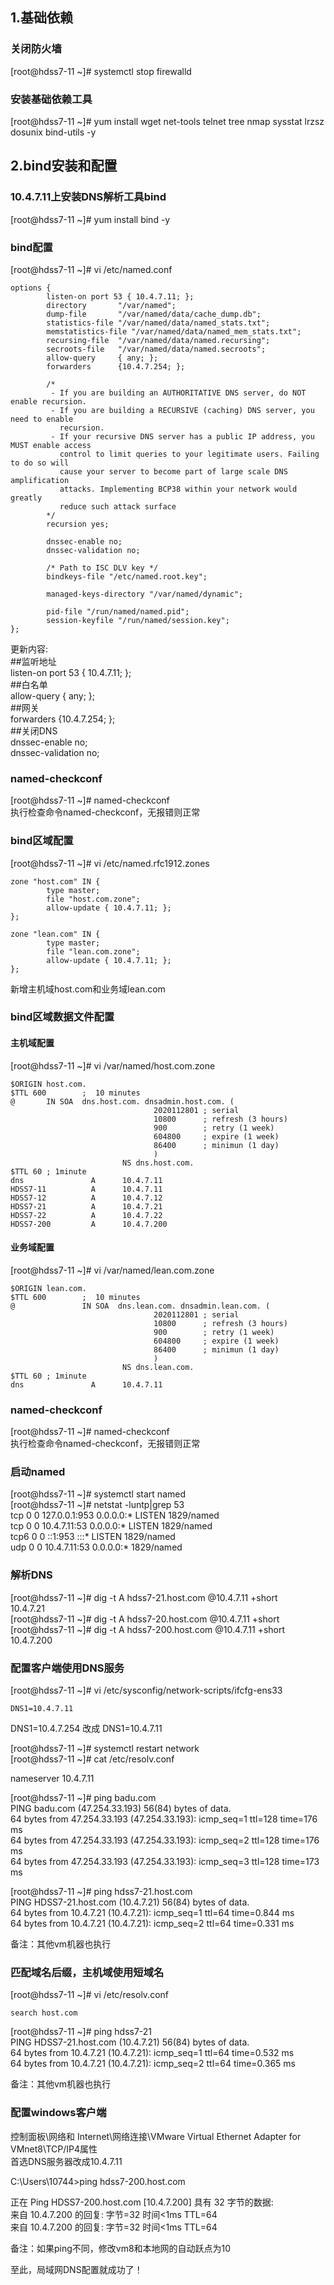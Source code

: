 ## 1.基础依赖
### 关闭防火墙
[root@hdss7-11 ~]# systemctl stop firewalld

### 安装基础依赖工具
[root@hdss7-11 ~]# yum install wget net-tools telnet tree nmap sysstat lrzsz dosunix bind-utils -y

## 2.bind安装和配置
### 10.4.7.11上安装DNS解析工具bind
[root@hdss7-11 ~]# yum install bind -y

### bind配置
[root@hdss7-11 ~]# vi /etc/named.conf
```base
options {
        listen-on port 53 { 10.4.7.11; };
        directory       "/var/named";
        dump-file       "/var/named/data/cache_dump.db";
        statistics-file "/var/named/data/named_stats.txt";
        memstatistics-file "/var/named/data/named_mem_stats.txt";
        recursing-file  "/var/named/data/named.recursing";
        secroots-file   "/var/named/data/named.secroots";
        allow-query     { any; };
        forwarders      {10.4.7.254; };

        /*
         - If you are building an AUTHORITATIVE DNS server, do NOT enable recursion.
         - If you are building a RECURSIVE (caching) DNS server, you need to enable
           recursion.
         - If your recursive DNS server has a public IP address, you MUST enable access
           control to limit queries to your legitimate users. Failing to do so will
           cause your server to become part of large scale DNS amplification
           attacks. Implementing BCP38 within your network would greatly
           reduce such attack surface
        */
        recursion yes;

        dnssec-enable no;
        dnssec-validation no;

        /* Path to ISC DLV key */
        bindkeys-file "/etc/named.root.key";

        managed-keys-directory "/var/named/dynamic";

        pid-file "/run/named/named.pid";
        session-keyfile "/run/named/session.key";
};
```
更新内容:  
##监听地址  
listen-on port 53 { 10.4.7.11; };  
##白名单  
allow-query     { any; };  
##网关  
forwarders      {10.4.7.254; };  
##关闭DNS  
dnssec-enable no;  
dnssec-validation no;  

### named-checkconf
[root@hdss7-11 ~]# named-checkconf  
执行检查命令named-checkconf，无报错则正常

### bind区域配置
[root@hdss7-11 ~]# vi /etc/named.rfc1912.zones
```base
zone "host.com" IN {
        type master;
        file "host.com.zone";
        allow-update { 10.4.7.11; };
};

zone "lean.com" IN {
        type master;
        file "lean.com.zone";
        allow-update { 10.4.7.11; };
};
```
新增主机域host.com和业务域lean.com

### bind区域数据文件配置
#### 主机域配置
[root@hdss7-11 ~]# vi /var/named/host.com.zone
```base
$ORIGIN host.com.
$TTL 600        ;  10 minutes
@       IN SOA  dns.host.com. dnsadmin.host.com. (
                                2020112801 ; serial
                                10800      ; refresh (3 hours)
                                900        ; retry (1 week)
                                604800     ; expire (1 week) 
                                86400      ; minimun (1 day)
                                )
                         NS dns.host.com.
$TTL 60 ; 1minute
dns               A      10.4.7.11
HDSS7-11          A      10.4.7.11
HDSS7-12          A      10.4.7.12
HDSS7-21          A      10.4.7.21
HDSS7-22          A      10.4.7.22
HDSS7-200         A      10.4.7.200
```
#### 业务域配置
[root@hdss7-11 ~]# vi /var/named/lean.com.zone
```base
$ORIGIN lean.com.
$TTL 600        ;  10 minutes
@               IN SOA  dns.lean.com. dnsadmin.lean.com. (
                                2020112801 ; serial
                                10800      ; refresh (3 hours)
                                900        ; retry (1 week)
                                604800     ; expire (1 week)
                                86400      ; minimun (1 day)
                                )
                         NS dns.lean.com.
$TTL 60 ; 1minute
dns               A      10.4.7.11
```

### named-checkconf
[root@hdss7-11 ~]# named-checkconf  
执行检查命令named-checkconf，无报错则正常

### 启动named
[root@hdss7-11 ~]# systemctl start named  
[root@hdss7-11 ~]# netstat -luntp|grep 53  
tcp        0      0 127.0.0.1:953           0.0.0.0:*               LISTEN      1829/named          
tcp        0      0 10.4.7.11:53            0.0.0.0:*               LISTEN      1829/named          
tcp6       0      0 ::1:953                 :::*                    LISTEN      1829/named          
udp        0      0 10.4.7.11:53            0.0.0.0:*                           1829/named 

### 解析DNS
[root@hdss7-11 ~]# dig -t A hdss7-21.host.com @10.4.7.11 +short  
10.4.7.21  
[root@hdss7-11 ~]# dig -t A hdss7-20.host.com @10.4.7.11 +short  
[root@hdss7-11 ~]# dig -t A hdss7-200.host.com @10.4.7.11 +short  
10.4.7.200  

### 配置客户端使用DNS服务
[root@hdss7-11 ~]# vi /etc/sysconfig/network-scripts/ifcfg-ens33
```base
DNS1=10.4.7.11
```
DNS1=10.4.7.254 改成 DNS1=10.4.7.11  

[root@hdss7-11 ~]# systemctl restart network  
[root@hdss7-11 ~]# cat /etc/resolv.conf  

nameserver 10.4.7.11  

[root@hdss7-11 ~]# ping badu.com  
PING badu.com (47.254.33.193) 56(84) bytes of data.  
64 bytes from 47.254.33.193 (47.254.33.193): icmp_seq=1 ttl=128 time=176 ms  
64 bytes from 47.254.33.193 (47.254.33.193): icmp_seq=2 ttl=128 time=176 ms  
64 bytes from 47.254.33.193 (47.254.33.193): icmp_seq=3 ttl=128 time=173 ms  

[root@hdss7-11 ~]# ping hdss7-21.host.com  
PING HDSS7-21.host.com (10.4.7.21) 56(84) bytes of data.  
64 bytes from 10.4.7.21 (10.4.7.21): icmp_seq=1 ttl=64 time=0.844 ms  
64 bytes from 10.4.7.21 (10.4.7.21): icmp_seq=2 ttl=64 time=0.331 ms  

备注：其他vm机器也执行

### 匹配域名后缀，主机域使用短域名
[root@hdss7-11 ~]# vi /etc/resolv.conf
```base
search host.com
```
[root@hdss7-11 ~]# ping hdss7-21  
PING HDSS7-21.host.com (10.4.7.21) 56(84) bytes of data.  
64 bytes from 10.4.7.21 (10.4.7.21): icmp_seq=1 ttl=64 time=0.532 ms  
64 bytes from 10.4.7.21 (10.4.7.21): icmp_seq=2 ttl=64 time=0.365 ms  

备注：其他vm机器也执行  

### 配置windows客户端
控制面板\网络和 Internet\网络连接\VMware Virtual Ethernet Adapter for VMnet8\TCP/IP4属性  
首选DNS服务器改成10.4.7.11  

C:\Users\10744>ping hdss7-200.host.com  

正在 Ping HDSS7-200.host.com [10.4.7.200] 具有 32 字节的数据:  
来自 10.4.7.200 的回复: 字节=32 时间<1ms TTL=64  
来自 10.4.7.200 的回复: 字节=32 时间<1ms TTL=64  

备注：如果ping不同，修改vm8和本地网的自动跃点为10  

至此，局域网DNS配置就成功了！